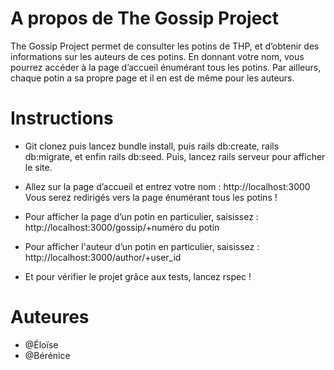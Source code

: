 # A propos de The Gossip Project


The Gossip Project permet de consulter les potins de THP, et d’obtenir des informations sur les auteurs de ces potins. En donnant votre nom, vous pourrez accéder à la page d’accueil énumérant tous les potins. Par ailleurs, chaque potin a sa propre page et il en est de même pour les auteurs.


#  Instructions

- Git clonez puis lancez bundle install, puis rails db:create, rails db:migrate, et enfin rails db:seed. Puis, lancez rails serveur pour afficher le site.

- Allez sur la page d’accueil et entrez votre nom : http://localhost:3000 Vous serez redirigés vers la page énumérant tous les potins !

- Pour afficher la page d’un potin en particulier, saisissez : http://localhost:3000/gossip/+numéro du potin

- Pour afficher l'auteur d’un potin en particulier, saisissez : http://localhost:3000/author/+user_id

- Et pour vérifier le projet grâce aux tests, lancez rspec !

# Auteures

- @Éloïse
- @Bérénice
